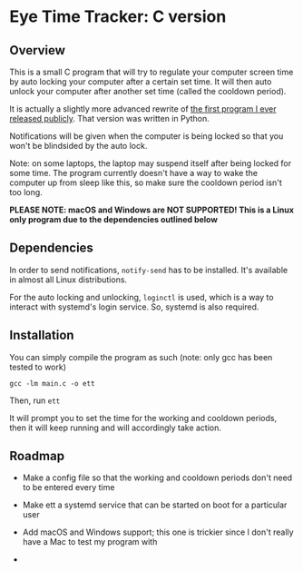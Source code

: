 # Eye Time Tracker: C version

## Overview

This is a small C program that will try to regulate your computer screen time by auto locking your computer after a certain set time. It will then auto unlock your computer after another set time (called the cooldown period).

It is actually a slightly more advanced rewrite of [the first program I ever released publicly](https://github.com/gotlougit/ett). That version was written in Python.

Notifications will be given when the computer is being locked so that you won't be blindsided by the auto lock.

Note: on some laptops, the laptop may suspend itself after being locked for some time. The program currently doesn't have a way to wake
the computer up from sleep like this, so make sure the cooldown period isn't too long.

**PLEASE NOTE: macOS and Windows are NOT SUPPORTED! This is a Linux only program due to the dependencies outlined below**

## Dependencies

In order to send notifications, ```notify-send``` has to be installed. It's available in almost all Linux distributions.

For the auto locking and unlocking, ```loginctl``` is used, which is a way to interact with systemd's login service. So, systemd is also required.

## Installation

You can simply compile the program as such (note: only gcc has been tested to work)

```gcc -lm main.c -o ett```

Then, run ```ett```

It will prompt you to set the time for the working and cooldown periods, then it will keep running and will accordingly take action.

## Roadmap

- Make a config file so that the working and cooldown periods don't need to be entered every time

- Make ett a systemd service that can be started on boot for a particular user

- Add macOS and Windows support; this one is trickier since I don't really have a Mac to test my program with

- 
